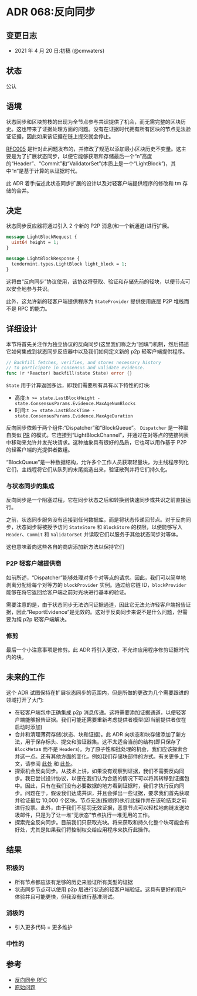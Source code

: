 # ADR 068:反向同步

## 变更日志

- 2021 年 4 月 20 日:初稿 (@cmwaters)

## 状态

公认

## 语境

状态同步和区块剪枝的出现为全节点参与共识提供了机会，而无需完整的区块历史。这也带来了证据处理方面的问题。没有在证据时代拥有所有区块的节点无法验证证据，因此如果该证据在链上提交就会停止。

[RFC005](https://github.com/tendermint/spec/blob/master/rfc/005-reverse-sync.md) 是针对此问题发布的，并修改了规范以添加最小区块历史不变量。这主要是为了扩展状态同步，以便它能够获取和存储最后一个“n”高度的“Header”、“Commit”和“ValidatorSet”(本质上是一个“LightBlock”)，其中“n”是基于计算的从证据时代。

此 ADR 着手描述此状态同步扩展的设计以及对轻客户端提供程序的修改和 tm 存储的合并。

## 决定

状态同步反应器将通过引入 2 个新的 P2P 消息(和一个新通道)进行扩展。

```protobuf
message LightBlockRequest {
  uint64 height = 1;
}

message LightBlockResponse {
  tendermint.types.LightBlock light_block = 1;
}
```

这将由“反向同步”协议使用，该协议将获取、验证和存储先前的轻块，以便节点可以安全地参与共识。

此外，这允许新的轻客户端提供程序为 `StateProvider` 提供使用底层 P2P 堆栈而不是 RPC 的能力。

## 详细设计

本节将首先关注作为独立协议的反向同步(这里我们称之为“回填”)机制，然后描述它如何集成到状态同步反应器中以及我们如何定义新的 p2p 轻客户端提供程序。

```go
// Backfill fetches, verifies, and stores necessary history
// to participate in consensus and validate evidence.
func (r *Reactor) backfill(state State) error {}
```

`State` 用于计算返回多远，即我们需要所有具有以下特性的灯块:
- 高度:`h >= state.LastBlockHeight - state.ConsensusParams.Evidence.MaxAgeNumBlocks`
- 时间:`t >= state.LastBlockTime - state.ConsensusParams.Evidence.MaxAgeDuration`

反向同步依赖于两个组件:“Dispatcher”和“BlockQueue”。 `Dispatcher` 是一种取自类似 [PR](https://github.com/tendermint/tendermint/pull/4508) 的模式。它连接到“LightBlockChannel”，并通过在对等点的链接列表中移动来允许并发光块请求。这种抽象具有很好的品质，它也可以用作基于 P2P 的轻客户端的光提供者数组。

“BlockQueue”是一种数据结构，允许多个工作人员获取轻量块，为主线程序列化它们，主线程将它们从队列的末尾挑选出来，验证散列并将它们持久化。

### 与状态同步的集成

反向同步是一个阻塞过程，它在同步状态之后和转换到快速同步或共识之前直接运行。

之前，状态同步服务没有连接到任何数据库，而是将状态传递回节点。对于反向同步，状态同步将被授予访问 `StateStore` 和 `BlockStore` 的权限，以便能够写入 `Header`、`Commit` 和 `ValidatorSet` 并读取它们以服务于其他状态同步对等体。

这也意味着向这些各自的商店添加新方法以保持它们

### P2P 轻客户端提供商

如前所述，“Dispatcher”能够处理对多个对等点的请求。因此，我们可以简单地剥离分配给每个对等方的 `blockProvider` 实例。通过给它链 ID，`blockProvider` 能够在将它返回给客户端之前对光块进行基本的验证。

需要注意的是，由于状态同步无法访问证据通道，因此它无法允许轻客户端报告证据，因此“ReportEvidence”是无效的。这对于反向同步来说不是什么问题，但需要为纯 p2p 轻客户端解决。

### 修剪

最后一个小注意事项是修剪。此 ADR 将引入更改，不允许应用程序修剪证据时代内的块。

## 未来的工作

这个 ADR 试图保持在扩展状态同步的范围内，但是所做的更改为几个需要跟进的领域打开了大门:
- 在轻客户端包中正确集成 p2p 消息传递。这将需要添加证据通道，以便轻客户端能够报告证据。我们可能还需要重新考虑提供者模型(即当前提供者仅在启动时添加)
- 合并和清理薄荷存储(状态、块和证据)。此 ADR 向状态和块存储添加了新方法，用于保存标头、提交和验证器集。这不太适合当前的结构(即只保存了 `BlockMeta`s 而不是 `Header`s)。为了原子性和批处理的机会，我们应该探索合并这一点。还有其他方面的变化，例如我们存储块部件的方式。有关更多上下文，请参阅 [此处](https://github.com/tendermint/tendermint/issues/5383) 和 [此处](https://github.com/tendermint/tendermint/issues/4630)。
- 探索机会反向同步。从技术上讲，如果没有观察到证据，我们不需要反向同步。我已尝试设计协议，以便在我们认为合适的情况下可以将其转移到证据包中。因此，只有在我们没有必要数据的地方看到证据时，我们才执行反向同步。问题在于，假设我们达成共识，并且会弹出一些证据，要求我们首先获取并验证最后 10,000 个区块。节点无法(按顺序)执行此操作并在该轮结束之前进行投票。此外，由于我们不惩罚无效证据，恶意节点可以轻松地向链发送垃圾邮件，只是为了让一堆“无状态”节点执行一堆无用的工作。
- 探索完全反向同步。目前我们只获取光块。将来获取和持久化整个块可能会有好处，尤其是如果我们将控制权交给应用程序来执行此操作。

## 结果

### 积极的

- 所有节点都应该有足够的历史来验证所有类型的证据
- 状态同步节点可以使用 p2p 层进行状态的轻客户端验证。这具有更好的用户体验并且可能更快，但我没有进行基准测试。

### 消极的

- 引入更多代码 = 更多维护

### 中性的

## 参考

- [反向同步 RFC](https://github.com/tendermint/spec/blob/master/rfc/005-reverse-sync.md)
- [原始问题](https://github.com/tendermint/tendermint/issues/5617)
